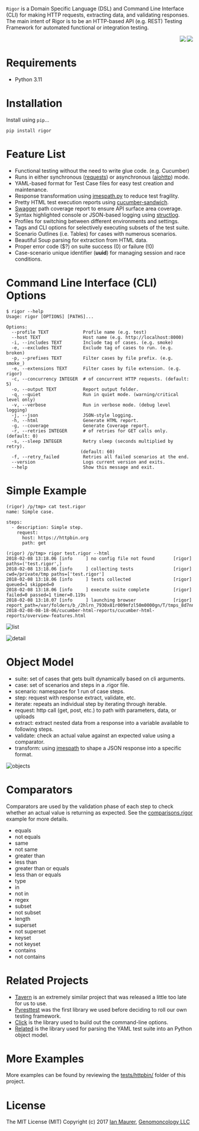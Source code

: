`Rigor` is a Domain Specific Language (DSL) and Command Line Interface (CLI)
for making HTTP requests, extracting data, and validating responses. The main
intent of Rigor is to be an HTTP-based API (e.g. REST) Testing Framework for
automated functional or integration testing.

<a href='https://codecov.io/github/genomoncology/rigor/'><img src='https://codecov.io/github/genomoncology/rigor/branch/master/graph/badge.svg' align="right" /></a>
<a href='https://pypi.python.org/pypi/rigor'><img src='https://img.shields.io/pypi/v/rigor.svg' align="right" /></a>

<br/>


# Requirements

* Python 3.11


# Installation

Install using `pip`...

    pip install rigor


# Feature List


* Functional testing without the need to write glue code. (e.g. Cucumber)
* Runs in either synchronous ([requests]) or asynchronous ([aiohttp]) mode.
* YAML-based format for Test Case files for easy test creation and maintenance.
* Response transformation using [jmespath.py] to reduce test fragility.
* Pretty HTML test execution reports using [cucumber-sandwich].
* [Swagger] path coverage report to ensure API surface area coverage.
* Syntax highlighted console or JSON-based logging using [structlog].
* Profiles for switching between different environments and settings.
* Tags and CLI options for selectively executing subsets of the test suite.
* Scenario Outlines (i.e. Tables) for cases with numerous scenarios.
* Beautiful Soup parsing for extraction from HTML data.
* Proper error code ($?) on suite success (0) or failure (!0)
* Case-scenario unique identifier (__uuid__) for managing session and race conditions.


# Command Line Interface (CLI) Options

    $ rigor --help
    Usage: rigor [OPTIONS] [PATHS]...

    Options:
      --profile TEXT             Profile name (e.g. test)
      --host TEXT                Host name (e.g. http://localhost:8000)
      -i, --includes TEXT        Include tag of cases. (e.g. smoke)
      -e, --excludes TEXT        Exclude tag of cases to run. (e.g. broken)
      -p, --prefixes TEXT        Filter cases by file prefix. (e.g. smoke_)
      -e, --extensions TEXT      Filter cases by file extension. (e.g. rigor)
      -c, --concurrency INTEGER  # of concurrent HTTP requests. (default: 5)
      -o, --output TEXT          Report output folder.
      -q, --quiet                Run in quiet mode. (warning/critical level only)
      -v, --verbose              Run in verbose mode. (debug level logging)
      -j, --json                 JSON-style logging.
      -h, --html                 Generate HTML report.
      -g, --coverage             Generate Coverage report.
      -r, --retries INTEGER      # of retries for GET calls only. (default: 0)
      -s, --sleep INTEGER        Retry sleep (seconds multiplied by retry).
                                (default: 60)
      -f, --retry_failed         Retries all failed scenarios at the end.
      --version                  Logs current version and exits.
      --help                     Show this message and exit.

# Simple Example

    (rigor) /p/tmp> cat test.rigor
    name: Simple case.

    steps:
      - description: Simple step.
        request:
          host: https://httpbin.org
          path: get

    (rigor) /p/tmp> rigor test.rigor --html
    2018-02-08 13:18.06 [info     ] no config file not found       [rigor] paths=('test.rigor',)
    2018-02-08 13:18.06 [info     ] collecting tests               [rigor] cwd=/private/tmp paths=['test.rigor']
    2018-02-08 13:18.06 [info     ] tests collected                [rigor] queued=1 skipped=0
    2018-02-08 13:18.06 [info     ] execute suite complete         [rigor] failed=0 passed=1 timer=0.119s
    2018-02-08 13:18.07 [info     ] launching browser              [rigor] report_path=/var/folders/b_/2hlrn_7930x81r009mfzl50m0000gn/T/tmps_8d7nn_/html-2018-02-08-08-18-06/cucumber-html-reports/cucumber-html-reports/overview-features.html

![list]

![detail]


# Object Model

* suite: set of cases that gets built dynamically based on cli arguments.
* case: set of scenarios and steps in a .rigor file.
* scenario: namespace for 1 run of case steps.
* step: request with response extract, validate, etc.
* iterate: repeats an individual step by iterating through iterable.
* request: http call (get, post, etc.) to path with parameters, data, or uploads
* extract: extract nested data from a response into a variable available to following steps.
* validate: check an actual value against an expected value using a comparator.
* transform: using [jmespath] to shape a JSON response into a specific format.

![objects]


# Comparators

Comparators are used by the validation phase of each step to check whether
an actual value is returning as expected. See the [comparisons.rigor] example
for more details.

* equals
* not equals
* same
* not same
* greater than
* less than
* greater than or equals
* less than or equals
* type
* in
* not in
* regex
* subset
* not subset
* length
* superset
* not superset
* keyset
* not keyset
* contains
* not contains


# Related Projects

* [Tavern] is an extremely similar project that was released a little too late for us to use.
* [Pyresttest] was the first library we used before deciding to roll our own testing framework.
* [Click] is the library used to build out the command-line options.
* [Related] is the library used for parsing the YAML test suite into an Python object model.


# More Examples

More examples can be found by reviewing the [tests/httpbin/] folder of this project.


# License

The MIT License (MIT)
Copyright (c) 2017 [Ian Maurer], [Genomoncology LLC]


[Click]: http://click.pocoo.org/
[PyRestTest]: https://github.com/svanoort/pyresttest/
[Related]: https://github.com/genomoncology/related
[Swagger]: https://swagger.io/specification/
[Tavern]: https://taverntesting.github.io/
[aiohttp]: http://aiohttp.readthedocs.io/en/stable/
[cucumber-sandwich]: https://github.com/damianszczepanik/cucumber-sandwich
[jmespath.py]: https://github.com/jmespath/jmespath.py
[requests]: http://docs.python-requests.org/en/master/
[structlog]: http://www.structlog.org/en/stable/
[tests/httpbin/]: ./tests/httpbin
[comparisons.rigor]: ./tests/httpbin/comparisons.rigor
[list]: ./.images/list.png
[detail]: ./.images/detail.png
[objects]: ./.images/objects.png
[Genomoncology LLC]: http://genomoncology.com
[Ian Maurer]: https://github.com/imaurer
[jmespath]: jmespath.org